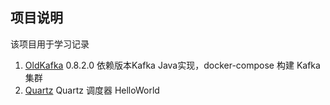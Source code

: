 ## 项目说明
该项目用于学习记录


1. [OldKafka](https://github.com/CrazyQii/Springboot/tree/master/OldKafka)
0.8.2.0 依赖版本Kafka Java实现，docker-compose 构建 Kafka 集群
2. [Quartz](https://github.com/CrazyQii/Springboot/tree/master/Quartz) 
Quartz 调度器 HelloWorld